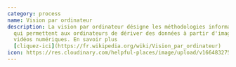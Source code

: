 ```yaml
---
category: process
name: Vision par ordinateur
description: La vision par ordinateur désigne les méthodologies informatiques
  qui permettent aux ordinateurs de dériver des données à partir d'images ou de
  vidéos numériques. En savoir plus
  [cliquez-ici](https://fr.wikipedia.org/wiki/Vision_par_ordinateur)
icon: https://res.cloudinary.com/helpful-places/image/upload/v1664832755/dtpr-icons/process/comp-vis_iqyhs4.svg
---
```


